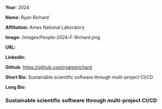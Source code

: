 **Year:** 2024

**Name:** Ryan Richard

**Affiliation:** Ames National Laboratory

**Image:** /images/People-2024-F-Richard.png

**URL:**

**LinkedIn:**

**Github:** https://github.com/ryanmrichard

**Short Bio:** Sustainable scientific software through multi-project CI/CD

**Long Bio:**

### Sustainable scientific software through multi-project CI/CD
